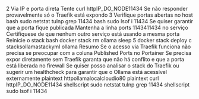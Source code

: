 2 Via IP e porta direta
 Tente
curl httpIP_DO_NODE11434
 Se não responder provavelmente só o Traefik está expondo
3 Verifique portas abertas no host
bash
sudo netstat tulnp  grep 11434
bash
sudo lsof i 11434
 Se quiser garantir que a porta fique publicada
 Mantenha a linha ports  1143411434 no serviço
 Certifiquese de que nenhum outro serviço está usando a mesma porta
 Reinicie o stack
bash
docker stack rm ollama
sleep 5
docker stack deploy c stacksollamastackyml ollama
 Resumo
 Se o acesso via Traefik funciona não precisa se preocupar com a coluna Published Ports no Portainer
 Se precisa expor diretamente sem Traefik garanta que não há conflito e que a porta está liberada no firewall
Se quiser posso analisar o stack do Traefik ou sugerir um healthcheck para garantir que o Ollama está acessível externamente
plaintext
httpollamalocalcloudio80
plaintext
curl httpIP_DO_NODE11434
shellscript
sudo netstat tulnp  grep 11434
shellscript
sudo lsof i 11434
